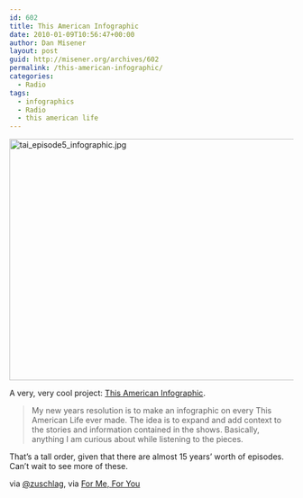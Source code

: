 ```yaml
---
id: 602
title: This American Infographic
date: 2010-01-09T10:56:47+00:00
author: Dan Misener
layout: post
guid: http://misener.org/archives/602
permalink: /this-american-infographic/
categories:
  - Radio
tags:
  - infographics
  - Radio
  - this american life
---
```

<img src="http://misener.org/wp-content/uploads/2010/01/tai_episode5_infographic.jpg" width="560" height="429" alt="tai_episode5_infographic.jpg" />

A very, very cool project: [This American Infographic](http://tai.ejfox.com/).

> My new years resolution is to make an infographic on every This American Life ever made. The idea is to expand and add context to the stories and information contained in the shows. Basically, anything I am curious about while listening to the pieces.

That&#8217;s a tall order, given that there are almost 15 years&#8217; worth of episodes. Can&#8217;t wait to see more of these.

via [@zuschlag](http://twitter.com/zuschlag), via [For Me, For You](http://forme-foryou.com/2010/01/this-american-life-infographics.html)